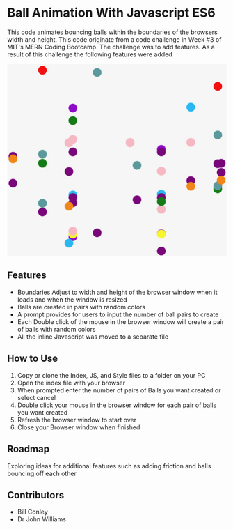 <h1>Ball Animation With Javascript ES6</h1>
<p>This code animates bouncing balls within the boundaries of the browsers width and height. This code originate from a code challenge in Week #3 of MIT's MERN Coding Bootcamp. The challenge was to add features. As a result of this challenge the following features were added</p>
<img src="./Bouncing Balls.jpeg" alt="Bouncing Balls"/>
<h2>Features</h2>
<ul>
<li>Boundaries Adjust to width and height of the browser window when it loads and when the window is resized</li>
<li>Balls are created in pairs with random colors</li>
<li>A prompt provides for users to input the number of ball pairs to create</li>
<li>Each Double click of the mouse in the browser window will create a pair of balls with random colors</li>
<li>All the inline Javascript was moved to a separate file</li>
</ul>
<h2>How to Use</h2>
<ol>
<li>Copy or clone the Index, JS, and Style files to a folder on your PC</li>
<li>Open the index file with your browser</li>
<li>When prompted enter the number of pairs of Balls you want created or select cancel</li>
<li>Double click your mouse in the browser window for each pair of balls you want created</li>
<li>Refresh the browser window to start over</li>
<li>Close your Browser window when finished</li>
</ol>
<h2>Roadmap</h2>
<p>Exploring ideas for additional features such as adding friction and balls bouncing off each other</p>
<h2>Contributors</h2>
<ul>
  <li>Bill Conley</li>
  <li>Dr John Williams</li>
 </ul>
